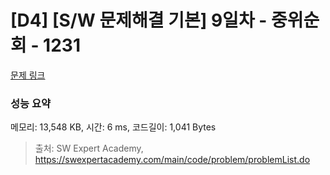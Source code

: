# [D4] [S/W 문제해결 기본] 9일차 - 중위순회 - 1231 

[문제 링크](https://swexpertacademy.com/main/code/problem/problemDetail.do?contestProbId=AV140YnqAIECFAYD) 

### 성능 요약

메모리: 13,548 KB, 시간: 6 ms, 코드길이: 1,041 Bytes



> 출처: SW Expert Academy, https://swexpertacademy.com/main/code/problem/problemList.do